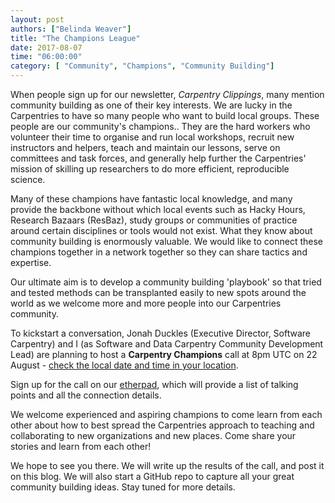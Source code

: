 ```yaml
---
layout: post
authors: ["Belinda Weaver"]
title: "The Champions League"
date: 2017-08-07
time: "06:00:00"
category: [ "Community", "Champions", "Community Building"]
---
```


When people sign up for our newsletter, *Carpentry Clippings*, many mention community building as one of their key interests. 
We are lucky in the Carpentries to have so many people who want to build local groups. These people are our community's champions.. They
are the hard workers who volunteer their time to organise and run local workshops, recruit new instructors and helpers, 
teach and maintain our lessons, serve on committees and task forces, and generally help further the Carpentries' mission 
of skilling up researchers to do more efficient, reproducible science. 

Many of these champions have fantastic local knowledge, and many provide the backbone without which local events such as Hacky Hours, 
Research Bazaars (ResBaz), study groups or communities of practice around certain disciplines or tools would not exist. What they know
about community building is enormously valuable. We would like to connect these champions together in a network together so they can share tactics and expertise.

Our ultimate aim is to develop a community building 'playbook' so that tried and tested methods can be transplanted easily to new 
spots around the world as we welcome more and more people into our Carpentries community. 

To kickstart a conversation, Jonah Duckles (Executive Director, Software Carpentry) and I (as Software and Data
Carpentry Community Development Lead) are planning to host a **Carpentry Champions** call at 8pm UTC on 22 August - [check the local date and time 
in your location](https://www.timeanddate.com/worldclock/fixedtime.html?msg=Carpentries+Champions&iso=20170822T20&p1=%3A&ah=1). 

Sign up for the call on our [etherpad](http://pad.software-carpentry.org/champions), which will provide a list of
talking points and all the connection details.

We welcome experienced and aspiring champions to come learn from each other about how to best spread the Carpentries approach to teaching and collaborating to new organizations and new places. Come share your stories and learn from each other!

We hope to see you there. We will write up the results of the call, and post it on this blog. We will also start a GitHub repo to 
capture all your great community building ideas. Stay tuned for more details.
